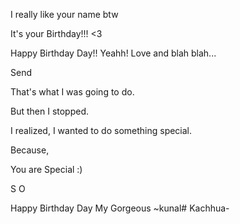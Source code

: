 I really like your name btw

It's your Birthday!!! <3

Happy Birthday Day!! Yeahh! Love and blah blah...

Send

That's what I was going to do.

But then I stopped.

I realized, I wanted to do something special.

Because,

You are Special :)

S O


Happy Birthday Day My Gorgeous
~kunal# Kachhua-